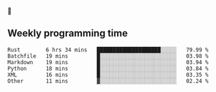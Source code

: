 🐸

## Weekly programming time
<!--START_SECTION:waka-->

```text
Rust        6 hrs 34 mins   ████████████████████░░░░░   79.99 %
Batchfile   19 mins         █░░░░░░░░░░░░░░░░░░░░░░░░   03.98 %
Markdown    19 mins         █░░░░░░░░░░░░░░░░░░░░░░░░   03.94 %
Python      18 mins         █░░░░░░░░░░░░░░░░░░░░░░░░   03.84 %
XML         16 mins         █░░░░░░░░░░░░░░░░░░░░░░░░   03.35 %
Other       11 mins         ▓░░░░░░░░░░░░░░░░░░░░░░░░   02.24 %
```

<!--END_SECTION:waka-->
